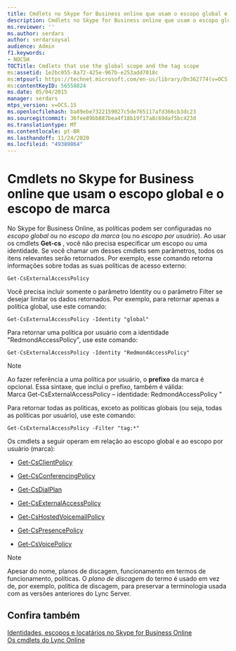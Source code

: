 ```yaml
---
title: Cmdlets no Skype for Business online que usam o escopo global e o escopo de marca
description: Cmdlets no Skype for Business online que usam o escopo global e o escopo de marca.
ms.reviewer: ''
ms.author: serdars
author: serdarsoysal
audience: Admin
f1.keywords:
- NOCSH
TOCTitle: Cmdlets that use the global scope and the tag scope
ms:assetid: 1e2bc055-8a72-425e-967b-e253add7018c
ms:mtpsurl: https://technet.microsoft.com/en-us/library/Dn362774(v=OCS.15)
ms:contentKeyID: 56558824
ms.date: 05/04/2015
manager: serdars
mtps_version: v=OCS.15
ms.openlocfilehash: ba89ebe7322159027c5de765117afd366cb3dc23
ms.sourcegitcommit: 36fee89bb887bea4f18b19f17a8c69daf5bc423d
ms.translationtype: MT
ms.contentlocale: pt-BR
ms.lasthandoff: 11/24/2020
ms.locfileid: "49389864"
---
```

# <a name="cmdlets-in-skype-for-business-online-that-use-the-global-scope-and-the-tag-scope"></a>Cmdlets no Skype for Business online que usam o escopo global e o escopo de marca

 


No Skype for Business Online, as políticas podem ser configuradas no *escopo global* ou no *escopo da marca* (ou no *escopo por usuário*). Ao usar os cmdlets **Get-cs** , você não precisa especificar um escopo ou uma identidade. Se você chamar um desses cmdlets sem parâmetros, todos os itens relevantes serão retornados. Por exemplo, esse comando retorna informações sobre todas as suas políticas de acesso externo:

    Get-CsExternalAccessPolicy

Você precisa incluir somente o parâmetro Identity ou o parâmetro Filter se desejar limitar os dados retornados. Por exemplo, para retornar apenas a política global, use este comando:

    Get-CsExternalAccessPolicy -Identity "global"

Para retornar uma política por usuário com a identidade "RedmondAccessPolicy", use este comando:

    Get-CsExternalAccessPolicy -Identity "RedmondAccessPolicy"


> [!NOTE]  
> Ao fazer referência a uma política por usuário, o <STRONG>prefixo</STRONG> da marca é opcional. Essa sintaxe, que inclui o prefixo, também é válida:<BR>Marca Get-CsExternalAccessPolicy – identidade: RedmondAccessPolicy "



Para retornar todas as políticas, exceto as políticas globais (ou seja, todas as políticas por usuário), use este comando:

    Get-CsExternalAccessPolicy -Filter "tag:*"

Os cmdlets a seguir operam em relação ao escopo global e ao escopo por usuário (marca):

  - [Get-CsClientPolicy](https://technet.microsoft.com/library/gg398830\(v=ocs.15\))

  - [Get-CsConferencingPolicy](https://technet.microsoft.com/library/gg398293\(v=ocs.15\))

  - [Get-CsDialPlan](https://technet.microsoft.com/library/gg413043\(v=ocs.15\))

  - [Get-CsExternalAccessPolicy](https://technet.microsoft.com/library/gg425805\(v=ocs.15\))

  - [Get-CsHostedVoicemailPolicy](https://technet.microsoft.com/library/gg398348\(v=ocs.15\))

  - [Get-CsPresencePolicy](https://technet.microsoft.com/library/gg398463\(v=ocs.15\))

  - [Get-CsVoicePolicy](https://technet.microsoft.com/library/gg398101\(v=ocs.15\))


> [!NOTE]  
> Apesar do nome, planos de discagem, funcionamento em termos de funcionamento, políticas. O <EM>plano de discagem</EM> do termo é usado em vez de, por exemplo, política de discagem, para preservar a terminologia usada com as versões anteriores do Lync Server.



## <a name="see-also"></a>Confira também


[Identidades, escopos e locatários no Skype for Business Online](identities-scopes-and-tenants-in-skype-for-business-online.md)  
[Os cmdlets do Lync Online](https://technet.microsoft.com/library/dn362817\(v=ocs.15\))


